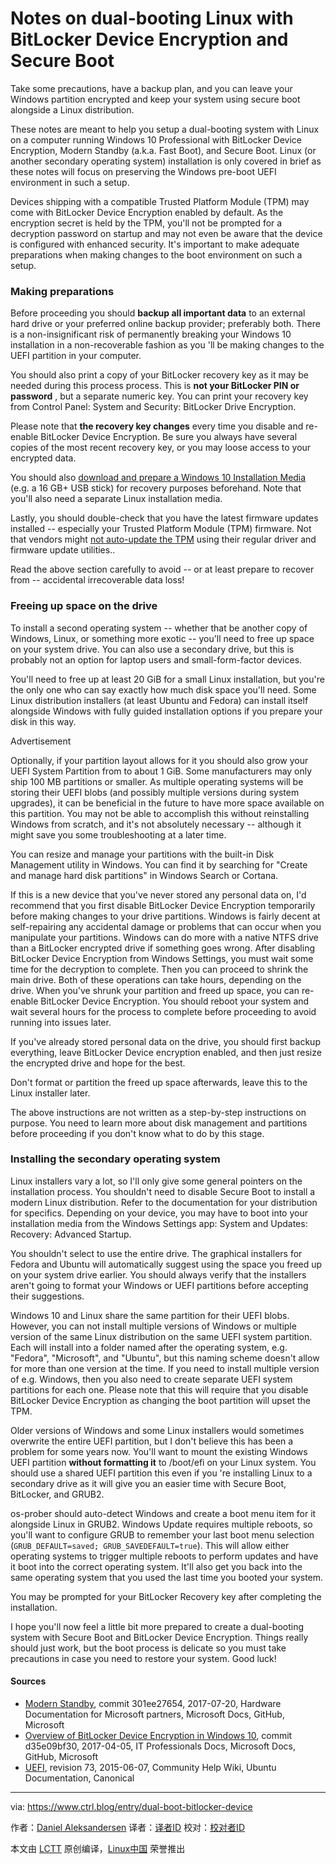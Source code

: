 Notes on dual-booting Linux with BitLocker Device Encryption and Secure Boot
======
Take some precautions, have a backup plan, and you can leave your Windows partition encrypted and keep your system using secure boot alongside a Linux distribution.

These notes are meant to help you setup a dual-booting system with Linux on a computer running Windows 10 Professional with BitLocker Device Encryption, Modern Standby (a.k.a. Fast Boot), and Secure Boot. Linux (or another secondary operating system) installation is only covered in brief as these notes will focus on preserving the Windows pre-boot UEFI environment in such a setup.

Devices shipping with a compatible Trusted Platform Module (TPM) may come with BitLocker Device Encryption enabled by default. As the encryption secret is held by the TPM, you'll not be prompted for a decryption password on startup and may not even be aware that the device is configured with enhanced security. It's important to make adequate preparations when making changes to the boot environment on such a setup.

### Making preparations

Before proceeding you should **backup all important data** to an external hard drive or your preferred online backup provider; preferably both. There is a non-insignificant risk of permanently breaking your Windows 10 installation in a non-recoverable fashion as you 'll be making changes to the UEFI partition in your computer.

You should also print a copy of your BitLocker recovery key as it may be needed during this process process. This is **not your BitLocker PIN or password** , but a separate numeric key. You can print your recovery key from Control Panel: System and Security: BitLocker Drive Encryption.

Please note that **the recovery key changes** every time you disable and re-enable BitLocker Device Encryption. Be sure you always have several copies of the most recent recovery key, or you may loose access to your encrypted data.

You should also [download and prepare a Windows 10 Installation Media][1] (e.g. a 16 GB+ USB stick) for recovery purposes beforehand. Note that you'll also need a separate Linux installation media.

Lastly, you should double-check that you have the latest firmware updates installed -- especially your Trusted Platform Module (TPM) firmware. Not that vendors might [not auto-update the TPM][2] using their regular driver and firmware update utilities..

Read the above section carefully to avoid -- or at least prepare to recover from -- accidental irrecoverable data loss!

### Freeing up space on the drive

To install a second operating system -- whether that be another copy of Windows, Linux, or something more exotic -- you'll need to free up space on your system drive. You can also use a secondary drive, but this is probably not an option for laptop users and small-form-factor devices.

You'll need to free up at least 20 GiB for a small Linux installation, but you're the only one who can say exactly how much disk space you'll need. Some Linux distribution installers (at least Ubuntu and Fedora) can install itself alongside Windows with fully guided installation options if you prepare your disk in this way.

Advertisement

Optionally, if your partition layout allows for it you should also grow your UEFI System Partition from to about 1 GiB. Some manufacturers may only ship 100 MB partitions or smaller. As multiple operating systems will be storing their UEFI blobs (and possibly multiple versions during system upgrades), it can be beneficial in the future to have more space available on this partition. You may not be able to accomplish this without reinstalling Windows from scratch, and it's not absolutely necessary -- although it might save you some troubleshooting at a later time.

You can resize and manage your partitions with the built-in Disk Management utility in Windows. You can find it by searching for "Create and manage hard disk partitions" in Windows Search or Cortana.

If this is a new device that you've never stored any personal data on, I'd recommend that you first disable BitLocker Device Encryption temporarily before making changes to your drive partitions. Windows is fairly decent at self-repairing any accidental damage or problems that can occur when you manipulate your partitions. Windows can do more with a native NTFS drive than a BitLocker encrypted drive if something goes wrong. After disabling BitLocker Device Encryption from Windows Settings, you must wait some time for the decryption to complete. Then you can proceed to shrink the main drive. Both of these operations can take hours, depending on the drive. When you've shrunk your partition and freed up space, you can re-enable BitLocker Device Encryption. You should reboot your system and wait several hours for the process to complete before proceeding to avoid running into issues later.

If you've already stored personal data on the drive, you should first backup everything, leave BitLocker Device encryption enabled, and then just resize the encrypted drive and hope for the best.

Don't format or partition the freed up space afterwards, leave this to the Linux installer later.

The above instructions are not written as a step-by-step instructions on purpose. You need to learn more about disk management and partitions before proceeding if you don't know what to do by this stage.

### Installing the secondary operating system

Linux installers vary a lot, so I'll only give some general pointers on the installation process. You shouldn't need to disable Secure Boot to install a modern Linux distribution. Refer to the documentation for your distribution for specifics. Depending on your device, you may have to boot into your installation media from the Windows Settings app: System and Updates: Recovery: Advanced Startup.

You shouldn't select to use the entire drive. The graphical installers for Fedora and Ubuntu will automatically suggest using the space you freed up on your system drive earlier. You should always verify that the installers aren't going to format your Windows or UEFI partitions before accepting their suggestions.

Windows 10 and Linux share the same partition for their UEFI blobs. However, you can not install multiple versions of Windows or multiple version of the same Linux distribution on the same UEFI system partition. Each will install into a folder named after the operating system, e.g. "Fedora", "Microsoft", and "Ubuntu", but this naming scheme doesn't allow for more than one version at the time. If you need to install multiple version of e.g. Windows, then you also need to create separate UEFI system partitions for each one. Please note that this will require that you disable BitLocker Device Encryption as changing the boot partition will upset the TPM.

Older versions of Windows and some Linux installers would sometimes overwrite the entire UEFI partition, but I don't believe this has been a problem for some years now. You'll want to mount the existing Windows UEFI partition **without formatting it** to /boot/efi on your Linux system. You should use a shared UEFI partition this even if you 're installing Linux to a secondary drive as it will give you an easier time with Secure Boot, BitLocker, and GRUB2.

os-prober should auto-detect Windows and create a boot menu item for it alongside Linux in GRUB2. Windows Update requires multiple reboots, so you'll want to configure GRUB to remember your last boot menu selection (`GRUB_DEFAULT=saved; GRUB_SAVEDEFAULT=true`). This will allow either operating systems to trigger multiple reboots to perform updates and have it boot into the correct operating system. It'll also get you back into the same operating system that you used the last time you booted your system.

You may be prompted for your BitLocker Recovery key after completing the installation.

I hope you'll now feel a little bit more prepared to create a dual-booting system with Secure Boot and BitLocker Device Encryption. Things really should just work, but the boot process is delicate so you must take precautions in case you need to restore your system. Good luck!

#### Sources

  * [Modern Standby][3], commit 301ee27654, 2017-07-20, Hardware Documentation for Microsoft partners, Microsoft Docs, GitHub, Microsoft
  * [Overview of BitLocker Device Encryption in Windows 10][4], commit d35e09bf30, 2017-04-05, IT Professionals Docs, Microsoft Docs, GitHub, Microsoft
  * [UEFI][5], revision 73, 2015-06-07, Community Help Wiki, Ubuntu Documentation, Canonical



--------------------------------------------------------------------------------

via: https://www.ctrl.blog/entry/dual-boot-bitlocker-device

作者：[Daniel Aleksandersen][a]
译者：[译者ID](https://github.com/译者ID)
校对：[校对者ID](https://github.com/校对者ID)

本文由 [LCTT](https://github.com/LCTT/TranslateProject) 原创编译，[Linux中国](https://linux.cn/) 荣誉推出

[a]:https://www.ctrl.blog
[1]:https://www.microsoft.com/en-us/software-download/windows10ISO
[2]:https://www.ctrl.blog/entry/lenovo-companion-tpm-updates (“Lenovo Companion app doesn’t notify you about security updates to TPM firmware”)
[3]:https://github.com/MicrosoftDocs/commercialization-public/blob/301ee27654ecaf06ca79481742339e30b3f1a845/design/device-experiences/modern-standby.md
[4]:https://github.com/MicrosoftDocs/windows-itpro-docs/blob/d35e09bf3010a79dec1cff088c31baf1b5d33471/windows/device-security/bitlocker/bitlocker-device-encryption-overview-windows-10.md
[5]:https://help.ubuntu.com/community/UEFI?action=recall&rev=73
